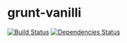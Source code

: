grunt-vanilli
=============
[![Build Status](https://travis-ci.org/kelveden/grunt-vanilli.png?branch=master)](https://travis-ci.org/kelveden/grunt-vanilli)
[![Dependencies Status](https://david-dm.org/kelveden/grunt-vanilli.png?branch=master)](https://david-dm.org/kelveden/grunt-vanilli)

